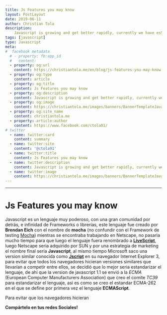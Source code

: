 ```yaml
---
title: Js Features you may know
layout: PostLayout
date: 2019-06-11
author: Christian Tola
description:
    Javascript is growing and get better rapidly, currently we have es5, es6, es7 and more, in this post we are going to see the main features that we should know to write a better code...
tags: [javascript]
type: Javascript
meta:
#  facebook metadata
  # - property: fb:app_id
  #   content: 
  - property: og:url
    content: https://christiantola.me/en/blog/js-features-you-may-know.html
  - property: og:type
    content: article
  - property: og:title
    content: Js Features you may know
  - property: og:description
    content: Javascript is growing and get better rapidly, currently we have es5, es6, es7 and more, in this post we are going to see the main features that we should know to write a better 
  - property: og:image
    content: https://christiantola.me/images/banners/BannerTemplateJavascript.jpg
  - property: og:site_name
    content: christiantola.me
  - property: article:author
    content: https://www.facebook.com/ctola01/
# twitter
  - name: twitter:card
    content: summary
  - name: twitter:site
    content: '@ctola91'
  - name: twitter:title
    content: Js Features you may know
  - name: twitter:description
    content: Javascript is growing and get better rapidly, currently we have es5, es6, es7 and more, in this post we are going to see the main features that we should know to write a better 
  - name: twitter:image
    content: https://christiantola.me/images/banners/BannerTemplateJavascript.jpg
---
```

---

# Js Features you may know

<Banner alt="Js Features you may know"/>

<Info />

Javascript es un lenguaje muy poderoso, con una gran comunidad por detrás, e infinidad de Frameworks o librerías, este lenguaje fue creado por **Brendan Eich** con el nombre de **mocha** (no confundir con el Framework de testing [Mocha](https://mochajs.org/)) mientras se encontraba trabajando en Netscape, no pasaria mucho tiempo para que luego el lenguaje fuera renombrado a **[LiveScript](https://en.wikipedia.org/wiki/JavaScript#Beginnings_at_Netscape)**, luego Netscape seria adquirido por SUN y por una estrategia de marketing el nombre final seria **Javascript**, al mismo tiempo Microsoft saco una version similar conocida como **[Jscript](https://en.wikipedia.org/wiki/JScript)** en su navegador Internet Explorer 3, para evitar que todos los navegadores hicieran versiones similares que llevarían a competir entre ellos, se decidió que lo mejor seria estandarizar el lenguaje, de ahi que la version de javascript 1.1 se envió a la *ECMA* (European Computer Manufacturers Association) que creo el comite *TC39* para estandarizar el lenguaje, asi es como se creo el estandar ECMA-262 en el que se define por primera vez el lenguaje **ECMAScript**.



Para evitar que los navegadores hicieran 

**Compártelo en tus redes Sociales!**
<SocialButtons />

<Disqus />